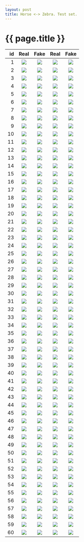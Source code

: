 ```yaml
---
layout: post
title: Horse <-> Zebra. Test set. 
---
```

{{ page.title }}
================

| id | Real | Fake | Real | Fake |
|---:|:---------:|:----------:|:----------:|:----------:|
| 1 | ![]({{site.baseurl}}/images/horse-to-zebra-supplemental/test/real_A/horse2zebra_76_50_real_A.jpg) | ![]({{site.baseurl}}/images/horse-to-zebra-supplemental/test/fake_B/horse2zebra_76_50_fake_B.jpg) |![]({{site.baseurl}}/images/horse-to-zebra-supplemental/test/real_B/horse2zebra_76_50_real_B.jpg) |![]({{site.baseurl}}/images/horse-to-zebra-supplemental/test/fake_A/horse2zebra_76_50_fake_A.jpg) | 
| 2 | ![]({{site.baseurl}}/images/horse-to-zebra-supplemental/test/real_A/horse2zebra_99_50_real_A.jpg) | ![]({{site.baseurl}}/images/horse-to-zebra-supplemental/test/fake_B/horse2zebra_99_50_fake_B.jpg) |![]({{site.baseurl}}/images/horse-to-zebra-supplemental/test/real_B/horse2zebra_99_50_real_B.jpg) |![]({{site.baseurl}}/images/horse-to-zebra-supplemental/test/fake_A/horse2zebra_99_50_fake_A.jpg) | 
| 3 | ![]({{site.baseurl}}/images/horse-to-zebra-supplemental/test/real_A/horse2zebra_51_50_real_A.jpg) | ![]({{site.baseurl}}/images/horse-to-zebra-supplemental/test/fake_B/horse2zebra_51_50_fake_B.jpg) |![]({{site.baseurl}}/images/horse-to-zebra-supplemental/test/real_B/horse2zebra_51_50_real_B.jpg) |![]({{site.baseurl}}/images/horse-to-zebra-supplemental/test/fake_A/horse2zebra_51_50_fake_A.jpg) | 
| 4 | ![]({{site.baseurl}}/images/horse-to-zebra-supplemental/test/real_A/horse2zebra_101_50_real_A.jpg) | ![]({{site.baseurl}}/images/horse-to-zebra-supplemental/test/fake_B/horse2zebra_101_50_fake_B.jpg) |![]({{site.baseurl}}/images/horse-to-zebra-supplemental/test/real_B/horse2zebra_101_50_real_B.jpg) |![]({{site.baseurl}}/images/horse-to-zebra-supplemental/test/fake_A/horse2zebra_101_50_fake_A.jpg) | 
| 5 | ![]({{site.baseurl}}/images/horse-to-zebra-supplemental/test/real_A/horse2zebra_54_50_real_A.jpg) | ![]({{site.baseurl}}/images/horse-to-zebra-supplemental/test/fake_B/horse2zebra_54_50_fake_B.jpg) |![]({{site.baseurl}}/images/horse-to-zebra-supplemental/test/real_B/horse2zebra_54_50_real_B.jpg) |![]({{site.baseurl}}/images/horse-to-zebra-supplemental/test/fake_A/horse2zebra_54_50_fake_A.jpg) | 
| 6 | ![]({{site.baseurl}}/images/horse-to-zebra-supplemental/test/real_A/horse2zebra_106_50_real_A.jpg) | ![]({{site.baseurl}}/images/horse-to-zebra-supplemental/test/fake_B/horse2zebra_106_50_fake_B.jpg) |![]({{site.baseurl}}/images/horse-to-zebra-supplemental/test/real_B/horse2zebra_106_50_real_B.jpg) |![]({{site.baseurl}}/images/horse-to-zebra-supplemental/test/fake_A/horse2zebra_106_50_fake_A.jpg) | 
| 7 | ![]({{site.baseurl}}/images/horse-to-zebra-supplemental/test/real_A/horse2zebra_90_50_real_A.jpg) | ![]({{site.baseurl}}/images/horse-to-zebra-supplemental/test/fake_B/horse2zebra_90_50_fake_B.jpg) |![]({{site.baseurl}}/images/horse-to-zebra-supplemental/test/real_B/horse2zebra_90_50_real_B.jpg) |![]({{site.baseurl}}/images/horse-to-zebra-supplemental/test/fake_A/horse2zebra_90_50_fake_A.jpg) | 
| 8 | ![]({{site.baseurl}}/images/horse-to-zebra-supplemental/test/real_A/horse2zebra_25_50_real_A.jpg) | ![]({{site.baseurl}}/images/horse-to-zebra-supplemental/test/fake_B/horse2zebra_25_50_fake_B.jpg) |![]({{site.baseurl}}/images/horse-to-zebra-supplemental/test/real_B/horse2zebra_25_50_real_B.jpg) |![]({{site.baseurl}}/images/horse-to-zebra-supplemental/test/fake_A/horse2zebra_25_50_fake_A.jpg) | 
| 9 | ![]({{site.baseurl}}/images/horse-to-zebra-supplemental/test/real_A/horse2zebra_55_50_real_A.jpg) | ![]({{site.baseurl}}/images/horse-to-zebra-supplemental/test/fake_B/horse2zebra_55_50_fake_B.jpg) |![]({{site.baseurl}}/images/horse-to-zebra-supplemental/test/real_B/horse2zebra_55_50_real_B.jpg) |![]({{site.baseurl}}/images/horse-to-zebra-supplemental/test/fake_A/horse2zebra_55_50_fake_A.jpg) | 
| 10 | ![]({{site.baseurl}}/images/horse-to-zebra-supplemental/test/real_A/horse2zebra_11_50_real_A.jpg) | ![]({{site.baseurl}}/images/horse-to-zebra-supplemental/test/fake_B/horse2zebra_11_50_fake_B.jpg) |![]({{site.baseurl}}/images/horse-to-zebra-supplemental/test/real_B/horse2zebra_11_50_real_B.jpg) |![]({{site.baseurl}}/images/horse-to-zebra-supplemental/test/fake_A/horse2zebra_11_50_fake_A.jpg) | 
| 11 | ![]({{site.baseurl}}/images/horse-to-zebra-supplemental/test/real_A/horse2zebra_7_50_real_A.jpg) | ![]({{site.baseurl}}/images/horse-to-zebra-supplemental/test/fake_B/horse2zebra_7_50_fake_B.jpg) |![]({{site.baseurl}}/images/horse-to-zebra-supplemental/test/real_B/horse2zebra_7_50_real_B.jpg) |![]({{site.baseurl}}/images/horse-to-zebra-supplemental/test/fake_A/horse2zebra_7_50_fake_A.jpg) | 
| 12 | ![]({{site.baseurl}}/images/horse-to-zebra-supplemental/test/real_A/horse2zebra_27_50_real_A.jpg) | ![]({{site.baseurl}}/images/horse-to-zebra-supplemental/test/fake_B/horse2zebra_27_50_fake_B.jpg) |![]({{site.baseurl}}/images/horse-to-zebra-supplemental/test/real_B/horse2zebra_27_50_real_B.jpg) |![]({{site.baseurl}}/images/horse-to-zebra-supplemental/test/fake_A/horse2zebra_27_50_fake_A.jpg) | 
| 13 | ![]({{site.baseurl}}/images/horse-to-zebra-supplemental/test/real_A/horse2zebra_12_50_real_A.jpg) | ![]({{site.baseurl}}/images/horse-to-zebra-supplemental/test/fake_B/horse2zebra_12_50_fake_B.jpg) |![]({{site.baseurl}}/images/horse-to-zebra-supplemental/test/real_B/horse2zebra_12_50_real_B.jpg) |![]({{site.baseurl}}/images/horse-to-zebra-supplemental/test/fake_A/horse2zebra_12_50_fake_A.jpg) | 
| 14 | ![]({{site.baseurl}}/images/horse-to-zebra-supplemental/test/real_A/horse2zebra_67_50_real_A.jpg) | ![]({{site.baseurl}}/images/horse-to-zebra-supplemental/test/fake_B/horse2zebra_67_50_fake_B.jpg) |![]({{site.baseurl}}/images/horse-to-zebra-supplemental/test/real_B/horse2zebra_67_50_real_B.jpg) |![]({{site.baseurl}}/images/horse-to-zebra-supplemental/test/fake_A/horse2zebra_67_50_fake_A.jpg) | 
| 15 | ![]({{site.baseurl}}/images/horse-to-zebra-supplemental/test/real_A/horse2zebra_77_50_real_A.jpg) | ![]({{site.baseurl}}/images/horse-to-zebra-supplemental/test/fake_B/horse2zebra_77_50_fake_B.jpg) |![]({{site.baseurl}}/images/horse-to-zebra-supplemental/test/real_B/horse2zebra_77_50_real_B.jpg) |![]({{site.baseurl}}/images/horse-to-zebra-supplemental/test/fake_A/horse2zebra_77_50_fake_A.jpg) | 
| 16 | ![]({{site.baseurl}}/images/horse-to-zebra-supplemental/test/real_A/horse2zebra_102_50_real_A.jpg) | ![]({{site.baseurl}}/images/horse-to-zebra-supplemental/test/fake_B/horse2zebra_102_50_fake_B.jpg) |![]({{site.baseurl}}/images/horse-to-zebra-supplemental/test/real_B/horse2zebra_102_50_real_B.jpg) |![]({{site.baseurl}}/images/horse-to-zebra-supplemental/test/fake_A/horse2zebra_102_50_fake_A.jpg) | 
| 17 | ![]({{site.baseurl}}/images/horse-to-zebra-supplemental/test/real_A/horse2zebra_86_50_real_A.jpg) | ![]({{site.baseurl}}/images/horse-to-zebra-supplemental/test/fake_B/horse2zebra_86_50_fake_B.jpg) |![]({{site.baseurl}}/images/horse-to-zebra-supplemental/test/real_B/horse2zebra_86_50_real_B.jpg) |![]({{site.baseurl}}/images/horse-to-zebra-supplemental/test/fake_A/horse2zebra_86_50_fake_A.jpg) | 
| 18 | ![]({{site.baseurl}}/images/horse-to-zebra-supplemental/test/real_A/horse2zebra_22_50_real_A.jpg) | ![]({{site.baseurl}}/images/horse-to-zebra-supplemental/test/fake_B/horse2zebra_22_50_fake_B.jpg) |![]({{site.baseurl}}/images/horse-to-zebra-supplemental/test/real_B/horse2zebra_22_50_real_B.jpg) |![]({{site.baseurl}}/images/horse-to-zebra-supplemental/test/fake_A/horse2zebra_22_50_fake_A.jpg) | 
| 19 | ![]({{site.baseurl}}/images/horse-to-zebra-supplemental/test/real_A/horse2zebra_58_50_real_A.jpg) | ![]({{site.baseurl}}/images/horse-to-zebra-supplemental/test/fake_B/horse2zebra_58_50_fake_B.jpg) |![]({{site.baseurl}}/images/horse-to-zebra-supplemental/test/real_B/horse2zebra_58_50_real_B.jpg) |![]({{site.baseurl}}/images/horse-to-zebra-supplemental/test/fake_A/horse2zebra_58_50_fake_A.jpg) | 
| 20 | ![]({{site.baseurl}}/images/horse-to-zebra-supplemental/test/real_A/horse2zebra_65_50_real_A.jpg) | ![]({{site.baseurl}}/images/horse-to-zebra-supplemental/test/fake_B/horse2zebra_65_50_fake_B.jpg) |![]({{site.baseurl}}/images/horse-to-zebra-supplemental/test/real_B/horse2zebra_65_50_real_B.jpg) |![]({{site.baseurl}}/images/horse-to-zebra-supplemental/test/fake_A/horse2zebra_65_50_fake_A.jpg) | 
| 21 | ![]({{site.baseurl}}/images/horse-to-zebra-supplemental/test/real_A/horse2zebra_83_50_real_A.jpg) | ![]({{site.baseurl}}/images/horse-to-zebra-supplemental/test/fake_B/horse2zebra_83_50_fake_B.jpg) |![]({{site.baseurl}}/images/horse-to-zebra-supplemental/test/real_B/horse2zebra_83_50_real_B.jpg) |![]({{site.baseurl}}/images/horse-to-zebra-supplemental/test/fake_A/horse2zebra_83_50_fake_A.jpg) | 
| 22 | ![]({{site.baseurl}}/images/horse-to-zebra-supplemental/test/real_A/horse2zebra_23_50_real_A.jpg) | ![]({{site.baseurl}}/images/horse-to-zebra-supplemental/test/fake_B/horse2zebra_23_50_fake_B.jpg) |![]({{site.baseurl}}/images/horse-to-zebra-supplemental/test/real_B/horse2zebra_23_50_real_B.jpg) |![]({{site.baseurl}}/images/horse-to-zebra-supplemental/test/fake_A/horse2zebra_23_50_fake_A.jpg) | 
| 23 | ![]({{site.baseurl}}/images/horse-to-zebra-supplemental/test/real_A/horse2zebra_2_50_real_A.jpg) | ![]({{site.baseurl}}/images/horse-to-zebra-supplemental/test/fake_B/horse2zebra_2_50_fake_B.jpg) |![]({{site.baseurl}}/images/horse-to-zebra-supplemental/test/real_B/horse2zebra_2_50_real_B.jpg) |![]({{site.baseurl}}/images/horse-to-zebra-supplemental/test/fake_A/horse2zebra_2_50_fake_A.jpg) | 
| 24 | ![]({{site.baseurl}}/images/horse-to-zebra-supplemental/test/real_A/horse2zebra_62_50_real_A.jpg) | ![]({{site.baseurl}}/images/horse-to-zebra-supplemental/test/fake_B/horse2zebra_62_50_fake_B.jpg) |![]({{site.baseurl}}/images/horse-to-zebra-supplemental/test/real_B/horse2zebra_62_50_real_B.jpg) |![]({{site.baseurl}}/images/horse-to-zebra-supplemental/test/fake_A/horse2zebra_62_50_fake_A.jpg) | 
| 25 | ![]({{site.baseurl}}/images/horse-to-zebra-supplemental/test/real_A/horse2zebra_81_50_real_A.jpg) | ![]({{site.baseurl}}/images/horse-to-zebra-supplemental/test/fake_B/horse2zebra_81_50_fake_B.jpg) |![]({{site.baseurl}}/images/horse-to-zebra-supplemental/test/real_B/horse2zebra_81_50_real_B.jpg) |![]({{site.baseurl}}/images/horse-to-zebra-supplemental/test/fake_A/horse2zebra_81_50_fake_A.jpg) | 
| 26 | ![]({{site.baseurl}}/images/horse-to-zebra-supplemental/test/real_A/horse2zebra_14_50_real_A.jpg) | ![]({{site.baseurl}}/images/horse-to-zebra-supplemental/test/fake_B/horse2zebra_14_50_fake_B.jpg) |![]({{site.baseurl}}/images/horse-to-zebra-supplemental/test/real_B/horse2zebra_14_50_real_B.jpg) |![]({{site.baseurl}}/images/horse-to-zebra-supplemental/test/fake_A/horse2zebra_14_50_fake_A.jpg) | 
| 27 | ![]({{site.baseurl}}/images/horse-to-zebra-supplemental/test/real_A/horse2zebra_97_50_real_A.jpg) | ![]({{site.baseurl}}/images/horse-to-zebra-supplemental/test/fake_B/horse2zebra_97_50_fake_B.jpg) |![]({{site.baseurl}}/images/horse-to-zebra-supplemental/test/real_B/horse2zebra_97_50_real_B.jpg) |![]({{site.baseurl}}/images/horse-to-zebra-supplemental/test/fake_A/horse2zebra_97_50_fake_A.jpg) | 
| 28 | ![]({{site.baseurl}}/images/horse-to-zebra-supplemental/test/real_A/horse2zebra_60_50_real_A.jpg) | ![]({{site.baseurl}}/images/horse-to-zebra-supplemental/test/fake_B/horse2zebra_60_50_fake_B.jpg) |![]({{site.baseurl}}/images/horse-to-zebra-supplemental/test/real_B/horse2zebra_60_50_real_B.jpg) |![]({{site.baseurl}}/images/horse-to-zebra-supplemental/test/fake_A/horse2zebra_60_50_fake_A.jpg) | 
| 29 | ![]({{site.baseurl}}/images/horse-to-zebra-supplemental/test/real_A/horse2zebra_112_50_real_A.jpg) | ![]({{site.baseurl}}/images/horse-to-zebra-supplemental/test/fake_B/horse2zebra_112_50_fake_B.jpg) |![]({{site.baseurl}}/images/horse-to-zebra-supplemental/test/real_B/horse2zebra_112_50_real_B.jpg) |![]({{site.baseurl}}/images/horse-to-zebra-supplemental/test/fake_A/horse2zebra_112_50_fake_A.jpg) | 
| 30 | ![]({{site.baseurl}}/images/horse-to-zebra-supplemental/test/real_A/horse2zebra_45_50_real_A.jpg) | ![]({{site.baseurl}}/images/horse-to-zebra-supplemental/test/fake_B/horse2zebra_45_50_fake_B.jpg) |![]({{site.baseurl}}/images/horse-to-zebra-supplemental/test/real_B/horse2zebra_45_50_real_B.jpg) |![]({{site.baseurl}}/images/horse-to-zebra-supplemental/test/fake_A/horse2zebra_45_50_fake_A.jpg) | 
| 31 | ![]({{site.baseurl}}/images/horse-to-zebra-supplemental/test/real_A/horse2zebra_89_50_real_A.jpg) | ![]({{site.baseurl}}/images/horse-to-zebra-supplemental/test/fake_B/horse2zebra_89_50_fake_B.jpg) |![]({{site.baseurl}}/images/horse-to-zebra-supplemental/test/real_B/horse2zebra_89_50_real_B.jpg) |![]({{site.baseurl}}/images/horse-to-zebra-supplemental/test/fake_A/horse2zebra_89_50_fake_A.jpg) | 
| 32 | ![]({{site.baseurl}}/images/horse-to-zebra-supplemental/test/real_A/horse2zebra_85_50_real_A.jpg) | ![]({{site.baseurl}}/images/horse-to-zebra-supplemental/test/fake_B/horse2zebra_85_50_fake_B.jpg) |![]({{site.baseurl}}/images/horse-to-zebra-supplemental/test/real_B/horse2zebra_85_50_real_B.jpg) |![]({{site.baseurl}}/images/horse-to-zebra-supplemental/test/fake_A/horse2zebra_85_50_fake_A.jpg) | 
| 33 | ![]({{site.baseurl}}/images/horse-to-zebra-supplemental/test/real_A/horse2zebra_29_50_real_A.jpg) | ![]({{site.baseurl}}/images/horse-to-zebra-supplemental/test/fake_B/horse2zebra_29_50_fake_B.jpg) |![]({{site.baseurl}}/images/horse-to-zebra-supplemental/test/real_B/horse2zebra_29_50_real_B.jpg) |![]({{site.baseurl}}/images/horse-to-zebra-supplemental/test/fake_A/horse2zebra_29_50_fake_A.jpg) | 
| 34 | ![]({{site.baseurl}}/images/horse-to-zebra-supplemental/test/real_A/horse2zebra_3_50_real_A.jpg) | ![]({{site.baseurl}}/images/horse-to-zebra-supplemental/test/fake_B/horse2zebra_3_50_fake_B.jpg) |![]({{site.baseurl}}/images/horse-to-zebra-supplemental/test/real_B/horse2zebra_3_50_real_B.jpg) |![]({{site.baseurl}}/images/horse-to-zebra-supplemental/test/fake_A/horse2zebra_3_50_fake_A.jpg) | 
| 35 | ![]({{site.baseurl}}/images/horse-to-zebra-supplemental/test/real_A/horse2zebra_104_50_real_A.jpg) | ![]({{site.baseurl}}/images/horse-to-zebra-supplemental/test/fake_B/horse2zebra_104_50_fake_B.jpg) |![]({{site.baseurl}}/images/horse-to-zebra-supplemental/test/real_B/horse2zebra_104_50_real_B.jpg) |![]({{site.baseurl}}/images/horse-to-zebra-supplemental/test/fake_A/horse2zebra_104_50_fake_A.jpg) | 
| 36 | ![]({{site.baseurl}}/images/horse-to-zebra-supplemental/test/real_A/horse2zebra_93_50_real_A.jpg) | ![]({{site.baseurl}}/images/horse-to-zebra-supplemental/test/fake_B/horse2zebra_93_50_fake_B.jpg) |![]({{site.baseurl}}/images/horse-to-zebra-supplemental/test/real_B/horse2zebra_93_50_real_B.jpg) |![]({{site.baseurl}}/images/horse-to-zebra-supplemental/test/fake_A/horse2zebra_93_50_fake_A.jpg) | 
| 37 | ![]({{site.baseurl}}/images/horse-to-zebra-supplemental/test/real_A/horse2zebra_74_50_real_A.jpg) | ![]({{site.baseurl}}/images/horse-to-zebra-supplemental/test/fake_B/horse2zebra_74_50_fake_B.jpg) |![]({{site.baseurl}}/images/horse-to-zebra-supplemental/test/real_B/horse2zebra_74_50_real_B.jpg) |![]({{site.baseurl}}/images/horse-to-zebra-supplemental/test/fake_A/horse2zebra_74_50_fake_A.jpg) | 
| 38 | ![]({{site.baseurl}}/images/horse-to-zebra-supplemental/test/real_A/horse2zebra_13_50_real_A.jpg) | ![]({{site.baseurl}}/images/horse-to-zebra-supplemental/test/fake_B/horse2zebra_13_50_fake_B.jpg) |![]({{site.baseurl}}/images/horse-to-zebra-supplemental/test/real_B/horse2zebra_13_50_real_B.jpg) |![]({{site.baseurl}}/images/horse-to-zebra-supplemental/test/fake_A/horse2zebra_13_50_fake_A.jpg) | 
| 39 | ![]({{site.baseurl}}/images/horse-to-zebra-supplemental/test/real_A/horse2zebra_20_50_real_A.jpg) | ![]({{site.baseurl}}/images/horse-to-zebra-supplemental/test/fake_B/horse2zebra_20_50_fake_B.jpg) |![]({{site.baseurl}}/images/horse-to-zebra-supplemental/test/real_B/horse2zebra_20_50_real_B.jpg) |![]({{site.baseurl}}/images/horse-to-zebra-supplemental/test/fake_A/horse2zebra_20_50_fake_A.jpg) | 
| 40 | ![]({{site.baseurl}}/images/horse-to-zebra-supplemental/test/real_A/horse2zebra_117_50_real_A.jpg) | ![]({{site.baseurl}}/images/horse-to-zebra-supplemental/test/fake_B/horse2zebra_117_50_fake_B.jpg) |![]({{site.baseurl}}/images/horse-to-zebra-supplemental/test/real_B/horse2zebra_117_50_real_B.jpg) |![]({{site.baseurl}}/images/horse-to-zebra-supplemental/test/fake_A/horse2zebra_117_50_fake_A.jpg) | 
| 41 | ![]({{site.baseurl}}/images/horse-to-zebra-supplemental/test/real_A/horse2zebra_56_50_real_A.jpg) | ![]({{site.baseurl}}/images/horse-to-zebra-supplemental/test/fake_B/horse2zebra_56_50_fake_B.jpg) |![]({{site.baseurl}}/images/horse-to-zebra-supplemental/test/real_B/horse2zebra_56_50_real_B.jpg) |![]({{site.baseurl}}/images/horse-to-zebra-supplemental/test/fake_A/horse2zebra_56_50_fake_A.jpg) | 
| 42 | ![]({{site.baseurl}}/images/horse-to-zebra-supplemental/test/real_A/horse2zebra_103_50_real_A.jpg) | ![]({{site.baseurl}}/images/horse-to-zebra-supplemental/test/fake_B/horse2zebra_103_50_fake_B.jpg) |![]({{site.baseurl}}/images/horse-to-zebra-supplemental/test/real_B/horse2zebra_103_50_real_B.jpg) |![]({{site.baseurl}}/images/horse-to-zebra-supplemental/test/fake_A/horse2zebra_103_50_fake_A.jpg) | 
| 43 | ![]({{site.baseurl}}/images/horse-to-zebra-supplemental/test/real_A/horse2zebra_8_50_real_A.jpg) | ![]({{site.baseurl}}/images/horse-to-zebra-supplemental/test/fake_B/horse2zebra_8_50_fake_B.jpg) |![]({{site.baseurl}}/images/horse-to-zebra-supplemental/test/real_B/horse2zebra_8_50_real_B.jpg) |![]({{site.baseurl}}/images/horse-to-zebra-supplemental/test/fake_A/horse2zebra_8_50_fake_A.jpg) | 
| 44 | ![]({{site.baseurl}}/images/horse-to-zebra-supplemental/test/real_A/horse2zebra_38_50_real_A.jpg) | ![]({{site.baseurl}}/images/horse-to-zebra-supplemental/test/fake_B/horse2zebra_38_50_fake_B.jpg) |![]({{site.baseurl}}/images/horse-to-zebra-supplemental/test/real_B/horse2zebra_38_50_real_B.jpg) |![]({{site.baseurl}}/images/horse-to-zebra-supplemental/test/fake_A/horse2zebra_38_50_fake_A.jpg) | 
| 45 | ![]({{site.baseurl}}/images/horse-to-zebra-supplemental/test/real_A/horse2zebra_118_50_real_A.jpg) | ![]({{site.baseurl}}/images/horse-to-zebra-supplemental/test/fake_B/horse2zebra_118_50_fake_B.jpg) |![]({{site.baseurl}}/images/horse-to-zebra-supplemental/test/real_B/horse2zebra_118_50_real_B.jpg) |![]({{site.baseurl}}/images/horse-to-zebra-supplemental/test/fake_A/horse2zebra_118_50_fake_A.jpg) | 
| 46 | ![]({{site.baseurl}}/images/horse-to-zebra-supplemental/test/real_A/horse2zebra_34_50_real_A.jpg) | ![]({{site.baseurl}}/images/horse-to-zebra-supplemental/test/fake_B/horse2zebra_34_50_fake_B.jpg) |![]({{site.baseurl}}/images/horse-to-zebra-supplemental/test/real_B/horse2zebra_34_50_real_B.jpg) |![]({{site.baseurl}}/images/horse-to-zebra-supplemental/test/fake_A/horse2zebra_34_50_fake_A.jpg) | 
| 47 | ![]({{site.baseurl}}/images/horse-to-zebra-supplemental/test/real_A/horse2zebra_70_50_real_A.jpg) | ![]({{site.baseurl}}/images/horse-to-zebra-supplemental/test/fake_B/horse2zebra_70_50_fake_B.jpg) |![]({{site.baseurl}}/images/horse-to-zebra-supplemental/test/real_B/horse2zebra_70_50_real_B.jpg) |![]({{site.baseurl}}/images/horse-to-zebra-supplemental/test/fake_A/horse2zebra_70_50_fake_A.jpg) | 
| 48 | ![]({{site.baseurl}}/images/horse-to-zebra-supplemental/test/real_A/horse2zebra_111_50_real_A.jpg) | ![]({{site.baseurl}}/images/horse-to-zebra-supplemental/test/fake_B/horse2zebra_111_50_fake_B.jpg) |![]({{site.baseurl}}/images/horse-to-zebra-supplemental/test/real_B/horse2zebra_111_50_real_B.jpg) |![]({{site.baseurl}}/images/horse-to-zebra-supplemental/test/fake_A/horse2zebra_111_50_fake_A.jpg) | 
| 49 | ![]({{site.baseurl}}/images/horse-to-zebra-supplemental/test/real_A/horse2zebra_80_50_real_A.jpg) | ![]({{site.baseurl}}/images/horse-to-zebra-supplemental/test/fake_B/horse2zebra_80_50_fake_B.jpg) |![]({{site.baseurl}}/images/horse-to-zebra-supplemental/test/real_B/horse2zebra_80_50_real_B.jpg) |![]({{site.baseurl}}/images/horse-to-zebra-supplemental/test/fake_A/horse2zebra_80_50_fake_A.jpg) | 
| 50 | ![]({{site.baseurl}}/images/horse-to-zebra-supplemental/test/real_A/horse2zebra_32_50_real_A.jpg) | ![]({{site.baseurl}}/images/horse-to-zebra-supplemental/test/fake_B/horse2zebra_32_50_fake_B.jpg) |![]({{site.baseurl}}/images/horse-to-zebra-supplemental/test/real_B/horse2zebra_32_50_real_B.jpg) |![]({{site.baseurl}}/images/horse-to-zebra-supplemental/test/fake_A/horse2zebra_32_50_fake_A.jpg) | 
| 51 | ![]({{site.baseurl}}/images/horse-to-zebra-supplemental/test/real_A/horse2zebra_42_50_real_A.jpg) | ![]({{site.baseurl}}/images/horse-to-zebra-supplemental/test/fake_B/horse2zebra_42_50_fake_B.jpg) |![]({{site.baseurl}}/images/horse-to-zebra-supplemental/test/real_B/horse2zebra_42_50_real_B.jpg) |![]({{site.baseurl}}/images/horse-to-zebra-supplemental/test/fake_A/horse2zebra_42_50_fake_A.jpg) | 
| 52 | ![]({{site.baseurl}}/images/horse-to-zebra-supplemental/test/real_A/horse2zebra_72_50_real_A.jpg) | ![]({{site.baseurl}}/images/horse-to-zebra-supplemental/test/fake_B/horse2zebra_72_50_fake_B.jpg) |![]({{site.baseurl}}/images/horse-to-zebra-supplemental/test/real_B/horse2zebra_72_50_real_B.jpg) |![]({{site.baseurl}}/images/horse-to-zebra-supplemental/test/fake_A/horse2zebra_72_50_fake_A.jpg) | 
| 53 | ![]({{site.baseurl}}/images/horse-to-zebra-supplemental/test/real_A/horse2zebra_107_50_real_A.jpg) | ![]({{site.baseurl}}/images/horse-to-zebra-supplemental/test/fake_B/horse2zebra_107_50_fake_B.jpg) |![]({{site.baseurl}}/images/horse-to-zebra-supplemental/test/real_B/horse2zebra_107_50_real_B.jpg) |![]({{site.baseurl}}/images/horse-to-zebra-supplemental/test/fake_A/horse2zebra_107_50_fake_A.jpg) | 
| 54 | ![]({{site.baseurl}}/images/horse-to-zebra-supplemental/test/real_A/horse2zebra_53_50_real_A.jpg) | ![]({{site.baseurl}}/images/horse-to-zebra-supplemental/test/fake_B/horse2zebra_53_50_fake_B.jpg) |![]({{site.baseurl}}/images/horse-to-zebra-supplemental/test/real_B/horse2zebra_53_50_real_B.jpg) |![]({{site.baseurl}}/images/horse-to-zebra-supplemental/test/fake_A/horse2zebra_53_50_fake_A.jpg) | 
| 55 | ![]({{site.baseurl}}/images/horse-to-zebra-supplemental/test/real_A/horse2zebra_40_50_real_A.jpg) | ![]({{site.baseurl}}/images/horse-to-zebra-supplemental/test/fake_B/horse2zebra_40_50_fake_B.jpg) |![]({{site.baseurl}}/images/horse-to-zebra-supplemental/test/real_B/horse2zebra_40_50_real_B.jpg) |![]({{site.baseurl}}/images/horse-to-zebra-supplemental/test/fake_A/horse2zebra_40_50_fake_A.jpg) | 
| 56 | ![]({{site.baseurl}}/images/horse-to-zebra-supplemental/test/real_A/horse2zebra_43_50_real_A.jpg) | ![]({{site.baseurl}}/images/horse-to-zebra-supplemental/test/fake_B/horse2zebra_43_50_fake_B.jpg) |![]({{site.baseurl}}/images/horse-to-zebra-supplemental/test/real_B/horse2zebra_43_50_real_B.jpg) |![]({{site.baseurl}}/images/horse-to-zebra-supplemental/test/fake_A/horse2zebra_43_50_fake_A.jpg) | 
| 57 | ![]({{site.baseurl}}/images/horse-to-zebra-supplemental/test/real_A/horse2zebra_71_50_real_A.jpg) | ![]({{site.baseurl}}/images/horse-to-zebra-supplemental/test/fake_B/horse2zebra_71_50_fake_B.jpg) |![]({{site.baseurl}}/images/horse-to-zebra-supplemental/test/real_B/horse2zebra_71_50_real_B.jpg) |![]({{site.baseurl}}/images/horse-to-zebra-supplemental/test/fake_A/horse2zebra_71_50_fake_A.jpg) | 
| 58 | ![]({{site.baseurl}}/images/horse-to-zebra-supplemental/test/real_A/horse2zebra_9_50_real_A.jpg) | ![]({{site.baseurl}}/images/horse-to-zebra-supplemental/test/fake_B/horse2zebra_9_50_fake_B.jpg) |![]({{site.baseurl}}/images/horse-to-zebra-supplemental/test/real_B/horse2zebra_9_50_real_B.jpg) |![]({{site.baseurl}}/images/horse-to-zebra-supplemental/test/fake_A/horse2zebra_9_50_fake_A.jpg) | 
| 59 | ![]({{site.baseurl}}/images/horse-to-zebra-supplemental/test/real_A/horse2zebra_36_50_real_A.jpg) | ![]({{site.baseurl}}/images/horse-to-zebra-supplemental/test/fake_B/horse2zebra_36_50_fake_B.jpg) |![]({{site.baseurl}}/images/horse-to-zebra-supplemental/test/real_B/horse2zebra_36_50_real_B.jpg) |![]({{site.baseurl}}/images/horse-to-zebra-supplemental/test/fake_A/horse2zebra_36_50_fake_A.jpg) | 
| 60 | ![]({{site.baseurl}}/images/horse-to-zebra-supplemental/test/real_A/horse2zebra_87_50_real_A.jpg) | ![]({{site.baseurl}}/images/horse-to-zebra-supplemental/test/fake_B/horse2zebra_87_50_fake_B.jpg) |![]({{site.baseurl}}/images/horse-to-zebra-supplemental/test/real_B/horse2zebra_87_50_real_B.jpg) |![]({{site.baseurl}}/images/horse-to-zebra-supplemental/test/fake_A/horse2zebra_87_50_fake_A.jpg) | 
